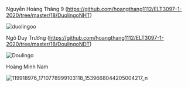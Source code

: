 Nguyễn Hoàng Thăng 9 (https://github.com/hoangthang1112/ELT3097-1-2020/tree/master/18/DuolingoNHT)

![duolingoo](https://user-images.githubusercontent.com/71000279/95849748-0d956d80-0d7a-11eb-950d-a6e2eb50ed68.gif)



Ngô Duy Trường (https://github.com/hoangthang1112/ELT3097-1-2020/tree/master/18/DoulingoNDT)

![Doulingo](https://user-images.githubusercontent.com/71000626/95873383-15fda080-0d9a-11eb-87d4-112ca9d4eb9f.gif)



Hoàng Minh Nam

![119918976_1710778999103118_1539668044205004217_n](https://user-images.githubusercontent.com/71000279/96090901-1493bb80-0ef3-11eb-83a1-a07815f80a9e.gif)
